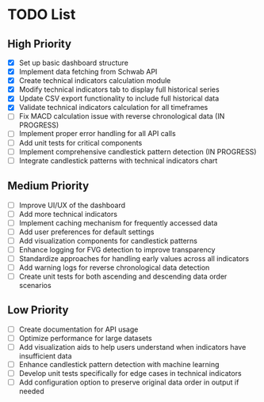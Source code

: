 # TODO List

## High Priority
- [x] Set up basic dashboard structure
- [x] Implement data fetching from Schwab API
- [x] Create technical indicators calculation module
- [x] Modify technical indicators tab to display full historical series
- [x] Update CSV export functionality to include full historical data
- [x] Validate technical indicators calculation for all timeframes
- [ ] Fix MACD calculation issue with reverse chronological data (IN PROGRESS)
- [ ] Implement proper error handling for all API calls
- [ ] Add unit tests for critical components
- [ ] Implement comprehensive candlestick pattern detection (IN PROGRESS)
- [ ] Integrate candlestick patterns with technical indicators chart

## Medium Priority
- [ ] Improve UI/UX of the dashboard
- [ ] Add more technical indicators
- [ ] Implement caching mechanism for frequently accessed data
- [ ] Add user preferences for default settings
- [ ] Add visualization components for candlestick patterns
- [ ] Enhance logging for FVG detection to improve transparency
- [ ] Standardize approaches for handling early values across all indicators
- [ ] Add warning logs for reverse chronological data detection
- [ ] Create unit tests for both ascending and descending data order scenarios

## Low Priority
- [ ] Create documentation for API usage
- [ ] Optimize performance for large datasets
- [ ] Add visualization aids to help users understand when indicators have insufficient data
- [ ] Enhance candlestick pattern detection with machine learning
- [ ] Develop unit tests specifically for edge cases in technical indicators
- [ ] Add configuration option to preserve original data order in output if needed
